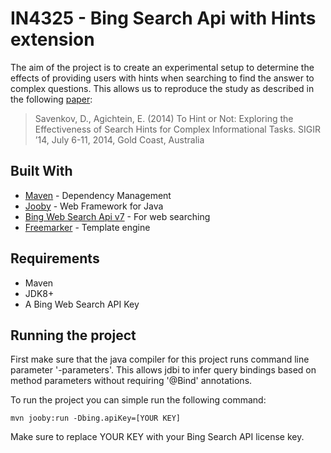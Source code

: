 # IN4325 - Bing Search Api with Hints extension
The aim of the project is to create an experimental setup to determine the effects of providing users with hints when searching to find the answer to complex questions.
This allows us to reproduce the study as described in the following [paper](https://dl.acm.org/citation.cfm?id=2609523):
    
>Savenkov, D., Agichtein, E. (2014) To Hint or Not: Exploring the Effectiveness of Search Hints for Complex Informational Tasks. SIGIR ’14, July 6-11, 2014, Gold Coast, Australia

## Built With
* [Maven](https://maven.apache.org/) - Dependency Management
* [Jooby](https://jooby.org/) - Web Framework for Java
* [Bing Web Search Api v7](https://azure.microsoft.com/en-us/services/cognitive-services/bing-web-search-api/) - For web searching
* [Freemarker](https://freemarker.apache.org/) - Template engine 

## Requirements
* Maven 
* JDK8+ 
* A Bing Web Search API Key

## Running the project
First make sure that the java compiler for this project runs command line parameter '-parameters'. This allows jdbi to infer query bindings based on method parameters without requiring '@Bind' annotations.

To run the project you can simple run the following command:  
```
mvn jooby:run -Dbing.apiKey=[YOUR KEY]
```

Make sure to replace YOUR KEY with your Bing Search API license key. 